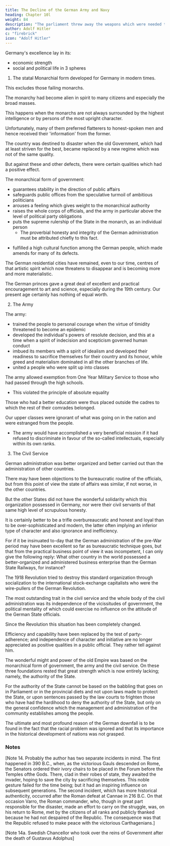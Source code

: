```yaml
---
title: The Decline of the German Army and Navy
heading: Chapter 10l
weight: 84
description: "The parliament threw away the weapons which were needed to defend the liberty of our people"
author: Adolf Hitler
c: "firebrick"
icon: "Adolf Hitler"
---
```



Germany's excellence lay in its:
- economic strength
- social and political life in 3 spheres

<!-- But even if we disregard this advantage of national independence in  matters there were certain other positive features of our  which were of outstanding excellence. 

These features were represented by three institutions which were constant sources of regeneration. In their respective spheres they were models of perfection and were partly unrivalled. -->

1. The statal Monarchial form developed for Germany in modern times.

This excludes those failing monarchs. 

<!--  who, as human beings, were subject to the failings which afflict this life and its children.
If we were not so tolerant in these matters, then the case of the present generation
would be hopeless; for if we take into consideration the personal capabilities and
character of the representative figures in our present regime it would be difficult to
imagine a more modest level of intelligence and moral character. If we measure the
'value' of the German Revolution by the personal worth and calibre of the individuals
whom this revolution has presented to the German people since November 1918 then
we may feel ashamed indeed in thinking of the judgment which posterity will pass on
these people, when the Law for the Protection of the Republic can no longer silence
public opinion. Coming generations will surely decide that the intelligence and
integrity of our new German leaders were in adverse ratio to their boasting and their
vices. -->

The monarchy had become alien in spirit to many citizens and especially the broad masses. 

This happens when the monarchs are not always surrounded by the highest intelligence or by persons of the most upright character.

Unfortunately, many of them preferred flatterers to honest-spoken men and hence received their 'information' from the former. 

<!-- This was
a source of grave danger at a time when the world was passing through a period in
which many of the old conditions were changing and when this change was affecting
even the traditions of the Court.

The average man or woman could not have felt a wave of enthusiasm surging within
the breast when, for example, at the turn of the century, a princess in uniform and on
horseback had the soldiers file past her on parade. Those high circles had apparently no
idea of the impression which such a parade made on the minds of ordinary people; else 
such unfortunate occurrences would not have taken place. The sentimental
humanitarianism--not always very sincere--which was professed in those high circles
was often more repulsive than attractive. When, for instance, the Princess X
condescended to taste the products of a soup kitchen and found them excellent, as
usual, such a gesture might have made an excellent impression in times long past, but
on this occasion it had the opposite effect to what was intended. For even if we take it
for granted that Her Highness did not have the slightest idea, that on the day she
sampled it, the food was not quite the same as on other days, it sufficed that the people
knew it. Even the best of intentions thus became an object of ridicule or a cause of
exasperation.

Descriptions of the proverbial frugality practised by the monarch, his much too early
rise in the morning and the drudgery he had to go through all day long until late at
night, and especially the constantly expressed fears lest he might become
undernourished--all this gave rise to ominous expression on the part of the people.
Nobody was keen to know what and how much the monarch ate or drank. Nobody
grudged him a full meal, or the necessary amount of sleep. Everybody was pleased
when the monarch, as a man and a personality, brought honour on his family and his
country and fulfilled his duties as a sovereign. All the legends which were circulated
about him helped little and did much damage.

These and such things, however, are only mere bagatelle. What was much worse was
the feeling, which spread throughout large sections of the nation, that the affairs of the
individual were being taken care of from above and that he did not need to bother
himself with them. As long as the Government was really good, or at least moved by
goodwill, no serious objections could be raised. -->

The country was destined to disaster when the old Government, which had at least striven for the best, became replaced by a new regime which was not of the same quality. 

<!-- Then the docile obedience and infantile credulity which formerly offered no resistance was bound to be one of the most fatal evils that can be imagined.  -->

But against these and other defects, there were certain qualities which had a positive effect.

The monarchical form of government:
- guarantees stability in the direction of public affairs
- safeguards public offices from the speculative turmoil of ambitious politicians
- arouses a feeling which gives weight to the monarchical authority
- raises the whole corps of officials, and the army in particular above the level of political party obligations
- puts the supreme rulership of the State in the monarch, as an individual person
  - The proverbial honesty and integrity of the German administration must be attributed chiefly to this fact.
<!-- who could serve as the symbol of responsibility, which a monarch has to bear more 
seriously than any anonymous parliamentary majority. Indeed,  -->
- fulfilled a high cultural function among the German people, which made amends for many of its defects. 

The German residential cities have remained, even to our time, centres of that artistic spirit which now threatens to disappear and is becoming more and more materialistic. 

The German princes gave a great deal of excellent and practical encouragement to art and science, especially during the 19th century. Our present age certainly has nothing of equal worth.


<!-- During that process of disintegration which was slowly extending throughout the social order the most positive force of resistance was that offered by the army. This was the strongest source of education which the German people possessed. For that reason all the hatred of our enemies was directed against the paladin of our national selfpreservation and our liberty. The strongest testimony in favour of this unique institution is the fact that it was derided, hated and fought against, but also feared, by worthless elements all round. The fact that the international profiteers who gathered at Versailles, further to exploit and plunder the nations directed their enmity specially against the old German army proved once again that it deserved to be regarded as the institution which protected the liberties of our people against the forces of the international stock-exchange. If the army had not been there to sound the alarm and stand on guard, the purposes of the Versailles representatives would have been carried out much sooner. There is only one word to express what the German people owe to this army--Everything! -->


2. The Army 

<!-- It was the army that still inculcated a sense of responsibility among the people when this quality had become very rare and when the habit of shirking every kind of responsibility was steadily spreading. This habit had grown up under the evil influences of Parliament, which was itself the very model of irresponsibility.  -->

The army:
- trained the people to personal courage when the virtue of timidity threatened to become an epidemic
- developed the individual's powers of resolute decision, and this at a time when a spirit of indecision and scepticism governed human conduct
- imbued its members with a spirit of idealism and developed their readiness to sacrifice themselves for their country and its honour, while greed and materialism dominated in all the other branches of life. 
- united a people who were split up into classes

 <!-- and when the spirit of sacrificing one's personal interests for the good of the community was considered as something that amounted almost to weakmindedness.  -->

<!-- At a time when only those were estimated as intelligent who knew how to safeguard and promote their own egotistic interests, the army was the school through which individual Germans were taught not to seek the salvation of their nation in the false ideology of international fraternization between negroes, Germans, Chinese,
French and English, etc., but in the strength and unity of their own national being. -->

<!-- 
At a time when the wiseacres were everywhere setting the fashion it needed courage to uphold the principle that any command is better than none. 

This one principle represents a robust and sound style of thought, of which not a trace would have been left in the other branches of life if the army had not furnished a constant rejuvenation of this  fundamental force. A sufficient proof of this may be found in the appalling lack of decision which our present government authorities display.  -->

<!-- They cannot shake off their mental and moral lethargy and decide on some definite line of action except when they
are forced to sign some new dictate for the exploitation of the German people. In that
case they decline all responsibility while at the same time they sign everything which
the other side places before them; and they sign with the readiness of an official stenographer. Their conduct is here explicable on the ground that in this case they are not under the necessity of coming to a decision; for the decision is dictated to them.  -->




The army allowed exemption from One Year Military Service to those who had passed through the high schools.
- This violated the principle of absolute equality 

Those who had a better education were thus placed outside the cadres to which the rest of their comrades belonged. 

Our upper classes were ignorant of what was going on in the nation and were estranged from the people.
- The army would have accomplished a very beneficial mission if it had refused to discriminate in favour of the so-called intellectuals, especially within its own ranks.

<!-- It was a mistake that this was not done; but in this world of ours can we find any institution that has not at least one
defect? And in the army the good features were so absolutely predominant that the few
defects it had were far below the average that generally rises from human weakness.
But the greatest credit which the army of the old Empire deserves is that, at a time when
the person of the individual counted for nothing and the majority was everything, it
placed individual personal values above majority values.

By insisting on its faith in personality, the army opposed that typically Jewish and democratic apotheosis of the
power of numbers. The army trained what at that time was most surely needed:
namely, real men. 

In a period when men were falling a prey to effeminacy and laxity, 350,000 vigorously trained young men went from the ranks of the army each year to mingle with their fellow-men. In the course of their two years' training they had lost the
softness of their young days and had developed bodies as tough as steel. The young
man who had been taught obedience for two years was now fitted to command. The
trained soldier could be recognized already by his walk.

This was the great school of the German nation; and it was not without reason that it
drew upon its head all the bitter hatred of those who wanted the Empire to be weak and
defenceless, because they were jealous of its greatness and were themselves possessed
by a spirit of rapacity and greed. The rest of the world recognized a fact which many
Germans did not wish to see, either because they were blind to facts or because out of
malice they did not wish to see it. This fact was that the German Army was the most 
powerful weapon for the defence and freedom of the German nation and the best
guarantee for the livelihood of its citizens. -->


3. The Civil Service

German administration was better organized and better carried out than the administration of other countries. 

There may have been objections to the bureaucratic routine of the officials, but from this point of view the state of affairs was similar, if not worse, in the other countries. 

But the other States did not have the wonderful solidarity which this organization possessed in Germany, nor were their civil servants of that
same high level of scrupulous honesty.

It is certainly better to be a trifle overbureaucratic and honest and loyal than to be over-sophisticated and modern, the latter often implying an inferior type of character and also ignorance and inefficiency. 

For if it be insinuated to-day that the German administration of the pre-War period may have been excellent so far as bureaucratic technique goes, but that from the practical business point of view it was incompetent, I can only give the following reply: What other country in the world possessed a better-organized and administered business enterprise than the German State Railways, for instance? 

The 1918 Revolution tried to destroy this standard organization through socialization to the international stock-exchange capitalists who were the wire-pullers of the German Revolution. 

The most outstanding trait in the civil service and the whole body of the civil administration was its independence of the vicissitudes of government, the political mentality of which could exercise no influence on the attitude of the German State officials. 

Since the Revolution this situation has been completely changed.

Efficiency and capability have been replaced by the test of party-adherence; and independence of character and initiative are no longer appreciated as positive qualities in a public official. They rather tell against him.

The wonderful might and power of the old Empire was based on the monarchical form of government, the army and the civil service. On these three foundations rested that great strength which is now entirely lacking; namely, the authority of the State. 

For the authority of the State cannot be based on the babbling that goes on in Parliament or in the provincial diets and not upon laws made to protect the State, or upon sentences passed by the law courts to frighten those who have had the hardihood to deny the authority of the State, but only on the general confidence which the management and administration of the community establishes among the people. 

<!-- This confidence is in its turn, nothing else than the result of an unshakable inner conviction that the government and administration of a country is inspired by disinterested and honest goodwill and on the feeling that the spirit of the law is in complete harmony with the moral convictions of the people. In the long run, systems of government are not maintained by terrorism but on the belief of the people in the merits and sincerity of those who administer and promote the public interests.

Before the War, certain grave evils tended to infect and corrode the inner strength of the nation, it must be remembered that the other States suffered even more than Germany from these drawbacks and yet those other States did not fail and break down when the time of crisis came. 

If we remember further that those defects in pre-War Germany were outweighed by great positive qualities we shall have to look elsewhere for the effective cause of the collapse. And elsewhere it lay. -->

The ultimate and most profound reason of the German downfall is to be found in the fact that the racial problem was ignored and that its importance in the historical development of nations was not grasped. 

<!-- For the events that take place in the life of nations are not due to chance but are the natural results of the effort to conserve and multiply the species and the race, even though men may not be able consciously to picture to their minds the profound motives of their conduct.  -->

### Notes

[Note 14. Probably the author has two separate incidents in mind. The first happened in 390 B.C., when, as the victorious Gauls descended on Rome, the Senators ordered their ivory chairs to be placed in the Forum before the Temples ofthe Gods. There, clad in their robes of state, they awaited the invader, hoping to save the city by sacrificing themselves. This noble gesture failed for the time being; but it had an inspiring influence on subsequent generations. The second incident, which has more historical authenticity, occurred after the Roman defeat at Cannae in 216 B.C. On that occasion Varro, the Roman commander, who, though in great part responsible for the disaster, made an effort to carry on the struggle, was, on his return to Rome, met by the citizens of all ranks and publicly thanked because he had not despaired of the Republic. The consequence was that the Republic refused to make peace with the victorious Carthagenians.]

[Note 14a. Swedish Chancellor who took over the reins of Government after the death of Gustavus Adolphus] 

